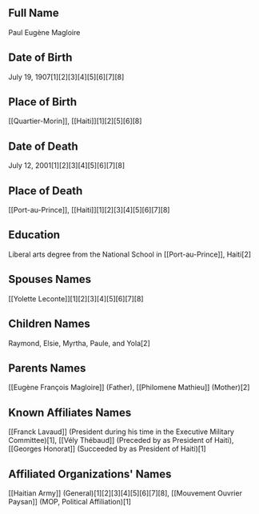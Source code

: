 ## Full Name
Paul Eugène Magloire

## Date of Birth
July 19, 1907[1][2][3][4][5][6][7][8]

## Place of Birth
[[Quartier-Morin]], [[Haiti]][1][2][5][6][8]

## Date of Death
July 12, 2001[1][2][3][4][5][6][7][8]

## Place of Death
[[Port-au-Prince]], [[Haiti]][1][2][3][4][5][6][7][8]

## Education
Liberal arts degree from the National School in [[Port-au-Prince]], Haiti[2]

## Spouses Names
[[Yolette Leconte]][1][2][3][4][5][6][7][8]

## Children Names
Raymond, Elsie, Myrtha, Paule, and Yola[2]

## Parents Names
[[Eugène François Magloire]] (Father), [[Philomene Mathieu]] (Mother)[2]

## Known Affiliates Names
[[Franck Lavaud]] (President during his time in the Executive Military Committee)[1],
[[Vély Thébaud]] (Preceded by as President of Haiti),
[[Georges Honorat]] (Succeeded by as President of Haiti)[1]

## Affiliated Organizations' Names
[[Haitian Army]] (General)[1][2][3][4][5][6][7][8],
[[Mouvement Ouvrier Paysan]] (MOP, Political Affiliation)[1]

